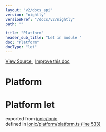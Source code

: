 ```yaml
---
layout: "v2/docs_api"
version: "nightly"
versionHref: "/docs/v2/nightly"
path: ""

title: "Platform"
header_sub_title: "Let in module "
doc: "Platform"
docType: "let"
---
```



<div class="improve-docs">
  <a href='http://github.com/driftyco/ionic/tree/master/#L'>
    View Source
  </a>
  &nbsp;
  <a href='http://github.com/driftyco/ionic/edit/master/#L'>
    Improve this doc
  </a>
</div>




<h1 class="api-title">

  Platform



</h1>








<h1 class="class export">Platform <span class="type">let</span></h1>
<p class="module">exported from <a href='undefined'>ionic/ionic</a><br/>
defined in <a href="https://github.com/driftyco/ionic2/tree/master/ionic/platform/platform.ts#L533-L533">ionic/platform/platform.ts (line 533)</a>
</p>
<p></p>

